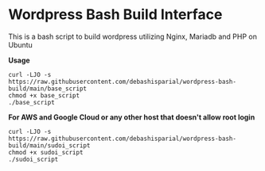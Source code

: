 # Wordpress Bash Build Interface
This is a bash script to build wordpress utilizing Nginx, Mariadb and PHP on Ubuntu

**Usage**

```
curl -LJO -s https://raw.githubusercontent.com/debashisparial/wordpress-bash-build/main/base_script
chmod +x base_script
./base_script
```

**For AWS and Google Cloud or any other host that doesn't allow root login**
```
curl -LJO -s https://raw.githubusercontent.com/debashisparial/wordpress-bash-build/main/sudoi_script
chmod +x sudoi_script
./sudoi_script
```
